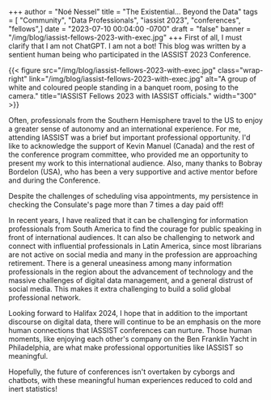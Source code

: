 +++
author = "Noé Nessel"
title = "The Existential... Beyond the Data"
tags = [ "Community", "Data Professionals", "iassist 2023", "conferences", "fellows",]
date = "2023-07-10 00:04:00 -0700"
draft = "false"
banner = "/img/blog/iassist-fellows-2023-with-exec.jpg"
+++
First of all, I must clarify that I am not ChatGPT. I am not a bot! This blog was written by a sentient human being who participated in the IASSIST 2023 Conference.

{{< figure src="/img/blog/iassist-fellows-2023-with-exec.jpg" class="wrap-right" link="/img/blog/iassist-fellows-2023-with-exec.jpg" alt="A group of white and coloured people standing in a banquet room, posing to the camera." title="IASSIST Fellows 2023 with IASSIST officials." width="300" >}}

Often, professionals from the Southern Hemisphere travel to the US to enjoy a greater sense of autonomy and an international experience. For me, attending IASSIST was a brief but important professional opportunity. I'd like to acknowledge the support of Kevin Manuel (Canada) and the rest of the conference program committee, who provided me an opportunity to present my work to this international audience. Also, many thanks to Bobray Bordelon (USA), who has been a very supportive and active mentor before and during the Conference.

Despite the challenges of scheduling visa appointments, my persistence in checking the Consulate's page more than 7 times a day paid off!

In recent years, I have realized that it can be challenging for information professionals from South America to find the courage for public speaking in front of international audiences. It can also be challenging to network and connect with influential professionals in Latin America, since most librarians are not active on social media and many in the profession are approaching retirement. There is a general uneasiness among many information professionals in the region about the advancement of technology and the massive challenges of digital data management, and a general distrust of social media. This makes it extra challenging to build a solid global professional network.

Looking forward to Halifax 2024, I hope that in addition to the important discourse on digital data, there will continue to be an emphasis on the more human connections that IASSIST conferences can nurture. Those human moments, like enjoying each other's company on the Ben Franklin Yacht in Philadelphia, are what make professional opportunities like IASSIST so meaningful.

Hopefully, the future of conferences isn't overtaken by cyborgs and chatbots, with these meaningful human experiences reduced to cold and inert statistics!